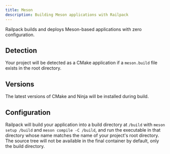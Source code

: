 ```yaml
---
title: Meson
description: Building Meson applications with Railpack
---
```


Railpack builds and deploys Meson-based applications with zero configuration.

## Detection

Your project will be detected as a CMake application if a `meson.build` file exists in the root directory.

## Versions

The latest versions of CMake and Ninja will be installed during build.

## Configuration

Railpack will build your application into a build directory at `/build` with `meson setup /build` and `meson compile -C /build`, and run the executable in that directory whose name matches the name of your project's root directory. The source tree will not be available in the final container by default, only the build directory.
